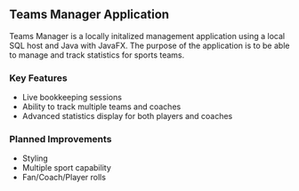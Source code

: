 ## **Teams Manager Application**

Teams Manager is a locally initalized management application using a local SQL host and Java with JavaFX. The purpose of the application is to be able to manage and track statistics for sports teams. 

### **Key Features**
- Live bookkeeping sessions
- Ability to track multiple teams and coaches
- Advanced statistics display for both players and coaches

### **Planned Improvements**
- Styling
- Multiple sport capability
- Fan/Coach/Player rolls
